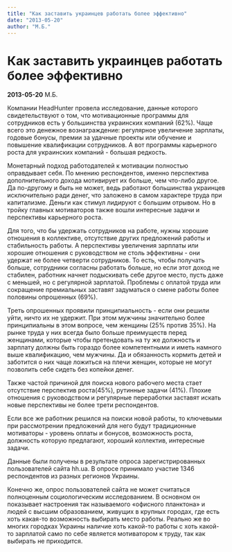 ```yaml
---
title: "Как заставить украинцев работать более эффективно"
date: "2013-05-20"
author: "М.Б."
---
```


# Как заставить украинцев работать более эффективно

**2013-05-20** М.Б.

Компании HeadHunter провела исследование, данные которого свидетельствуют о том, что мотивационные программы для сотрудников есть у большинства украинских компаний (62%). Чаще всего это денежное вознаграждение: регулярное увеличение зарплаты, годовые бонусы, премии за удачные проекты или обучение и повышение квалификации сотрудников. А вот программы карьерного роста для украинских компаний - большая редкость.

Монетарный подход работодателей к мотивации полностью оправдывает себя. По мнению респондентов, именно перспектива дополнительного дохода мотивирует их больше, чем что-либо другое. Да по-другому и быть не может, ведь работают большинства украинцев исключительно ради денег, что заложено в самом характере труда при капитализме. Деньги как стимул лидируют с большим отрывом. Но в тройку главных мотиваторов также вошли интересные задачи и перспективы карьерного роста.

Для того, что бы удержать сотрудников на работе, нужны хорошие отношения в коллективе, отсутствие других предложений работы и стабильность работы. А перспективы увеличения зарплаты или хорошие отношения с руководством не столь эффективны - они удержат не более четверти сотрудников. То есть, чтобы получать больше, сотрудники согласны работать больше, но если этот доход не стабилен, работник начнет подыскивать себе другое место, пусть даже с меньшей, но с регулярной зарплатой. Проблемы с оплатой труда или сокращение премиальных заставят задуматься о смене работы более половины опрошенных (69%).

Треть опрошенных проявили принципиальность - если они решили уйти, ничто их не удержит. При этом мужчины значительно более принципиальны в этом вопросе, чем женщины (25% против 35%). На рынке труда у них всегда было больше преимуществ перед женщинами, которые чтобы претендовать на ту же должность и зарплату должны быть гораздо более компетентными и иметь намного выше квалификацию, чем мужчины. Да и обязанность кормить детей и заботится о них чаще ложиться на плечи женщин, которые не могут позволить себе сидеть без копейки денег.

Также частой причиной для поиска нового рабочего места стает отсутствие перспектив роста(45%), рутинные задачи (41%). Плохие отношения с руководством и регулярные переработки заставят искать новые перспективы не более трети респондентов.

Если все же работник решился на поиски новой работы, то ключевыми при рассмотрении предложений для него будут традиционные мотиваторы - уровень оплаты и бонусов, возможность роста, должность которую предлагают, хороший коллектив, интересные задачи.

Данные были получены в результате опроса зарегистрированных пользователей сайта hh.ua. В опросе принимало участие 1346 респондентов из разных регионов Украины.

Конечно же, опрос пользователей сайта не может считаться полноценным социологическим исследованием. В основном он показывает настроения так называемого «офисного планктона» и людей с высшим образованием, живущих в крупных городах, где есть хоть какая-то возможность выбирать место работы. Реально же во многих городках Украины наличие хоть какой-то работы с хоть какой-то зарплатой само по себе является мотиватором к труду, так как выбирать не приходится.